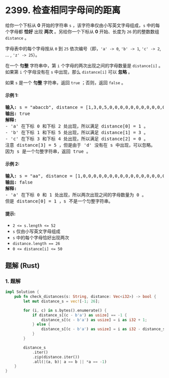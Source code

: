 # 2399. 检查相同字母间的距离
给你一个下标从 **0** 开始的字符串 `s` ，该字符串仅由小写英文字母组成，`s` 中的每个字母都 **恰好** 出现 **两次** 。另给你一个下标从 **0** 开始、长度为 `26` 的的整数数组 `distance` 。

字母表中的每个字母按从 `0` 到 `25` 依次编号（即，`'a' -> 0`, `'b' -> 1`, `'c' -> 2`, ... , `'z' -> 25`）。

在一个 **匀整** 字符串中，第 `i` 个字母的两次出现之间的字母数量是 `distance[i]` 。如果第 `i` 个字母没有在 `s` 中出现，那么 `distance[i]` 可以 **忽略** 。

如果 `s` 是一个 **匀整** 字符串，返回 `true` ；否则，返回 `false` 。

#### 示例 1:
<pre>
<strong>输入:</strong> s = "abaccb", distance = [1,3,0,5,0,0,0,0,0,0,0,0,0,0,0,0,0,0,0,0,0,0,0,0,0,0]
<strong>输出:</strong> true
<strong>解释:</strong>
- 'a' 在下标 0 和下标 2 处出现，所以满足 distance[0] = 1 。
- 'b' 在下标 1 和下标 5 处出现，所以满足 distance[1] = 3 。
- 'c' 在下标 3 和下标 4 处出现，所以满足 distance[2] = 0 。
注意 distance[3] = 5 ，但是由于 'd' 没有在 s 中出现，可以忽略。
因为 s 是一个匀整字符串，返回 true 。
</pre>

#### 示例 2:
<pre>
<strong>输入:</strong> s = "aa", distance = [1,0,0,0,0,0,0,0,0,0,0,0,0,0,0,0,0,0,0,0,0,0,0,0,0,0]
<strong>输出:</strong> false
<strong>解释:</strong>
- 'a' 在下标 0 和 1 处出现，所以两次出现之间的字母数量为 0 。
但是 distance[0] = 1 ，s 不是一个匀整字符串。
</pre>

#### 提示:
* `2 <= s.length <= 52`
* `s` 仅由小写英文字母组成
* `s` 中的每个字母恰好出现两次
* `distance.length == 26`
* `0 <= distance[i] <= 50`

## 题解 (Rust)

### 1. 题解
```Rust
impl Solution {
    pub fn check_distances(s: String, distance: Vec<i32>) -> bool {
        let mut distance_s = vec![-1; 26];

        for (i, c) in s.bytes().enumerate() {
            if distance_s[(c - b'a') as usize] == -1 {
                distance_s[(c - b'a') as usize] = i as i32 + 1;
            } else {
                distance_s[(c - b'a') as usize] = i as i32 - distance_s[(c - b'a') as usize];
            }
        }

        distance_s
            .iter()
            .zip(distance.iter())
            .all(|(a, b)| a == b || *a == -1)
    }
}
```
